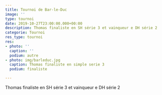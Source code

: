 ```yaml
---
title: Tournoi de Bar-le-Duc
image: ''
type: tournoi
date: 2019-10-27T23:00:00.000+00:00
description: Thomas finaliste en SH série 3 et vainqueur e DH série 2
categorie: Tournoi
res_type: tournoi
res:
- photo: ''
  caption: ''
  podium: autre
- photo: img/barleduc.jpg
  caption: Thomas finaliste en simple serie 3
  podium: finaliste

---
```

Thomas finaliste en SH série 3 et vainqueur e DH série 2